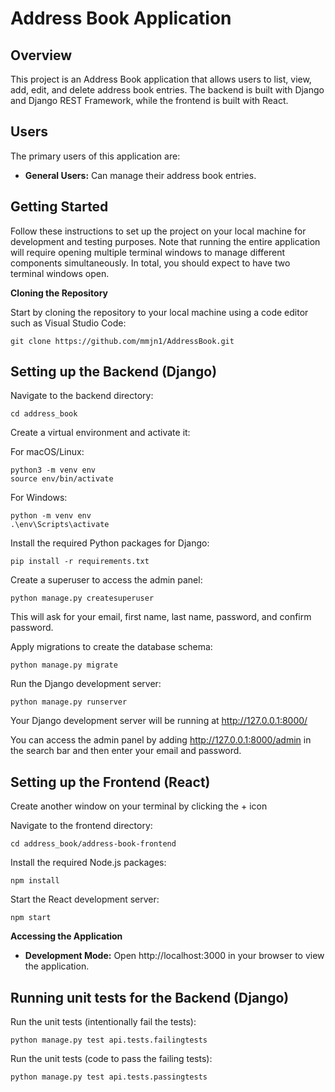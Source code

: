 # Address Book Application

## Overview

This project is an Address Book application that allows users to list, view, add, edit, and delete address book entries. The backend is built with Django and Django REST Framework, while the frontend is built with React.

## Users

The primary users of this application are:
- **General Users:** Can manage their address book entries.

## Getting Started

Follow these instructions to set up the project on your local machine for development and testing purposes. Note that running the entire application will require opening multiple terminal windows to manage different components simultaneously. In total, you should expect to have two terminal windows open.           

**Cloning the Repository**

Start by cloning the repository to your local machine using a code editor such as Visual Studio Code:

    git clone https://github.com/mmjn1/AddressBook.git

## Setting up the Backend (Django)

Navigate to the backend directory:

    cd address_book

Create a virtual environment and activate it:

For macOS/Linux:

    python3 -m venv env
    source env/bin/activate

For Windows:

    python -m venv env
    .\env\Scripts\activate 

Install the required Python packages for Django:

    pip install -r requirements.txt

Create a superuser to access the admin panel:

    python manage.py createsuperuser

This will ask for your email, first name, last name, password, and confirm password. 

Apply migrations to create the database schema:

    python manage.py migrate

Run the Django development server:

    python manage.py runserver

Your Django development server will be running at http://127.0.0.1:8000/

You can access the admin panel by adding http://127.0.0.1:8000/admin in the search bar and then enter your email and password.

## Setting up the Frontend (React)

Create another window on your terminal by clicking the + icon

Navigate to the frontend directory:

    cd address_book/address-book-frontend

Install the required Node.js packages:

    npm install

Start the React development server:

    npm start

**Accessing the Application**
- **Development Mode:** Open http://localhost:3000 in your browser to view the application.


## Running unit tests for the Backend (Django)

Run the unit tests (intentionally fail the tests):

    python manage.py test api.tests.failingtests
   

Run the unit tests (code to pass the failing tests):

    python manage.py test api.tests.passingtests